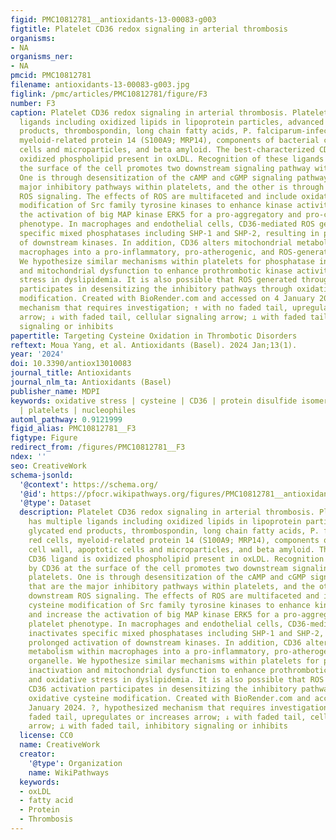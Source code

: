 ```yaml
---
figid: PMC10812781__antioxidants-13-00083-g003
figtitle: Platelet CD36 redox signaling in arterial thrombosis
organisms:
- NA
organisms_ner:
- NA
pmcid: PMC10812781
filename: antioxidants-13-00083-g003.jpg
figlink: /pmc/articles/PMC10812781/figure/F3
number: F3
caption: Platelet CD36 redox signaling in arterial thrombosis. Platelet CD36 has multiple
  ligands including oxidized lipids in lipoprotein particles, advanced glycated end
  products, thrombospondin, long chain fatty acids, P. falciparum-infected red cells,
  myeloid-related protein 14 (S100A9; MRP14), components of bacterial cell wall, apoptotic
  cells and microparticles, and beta amyloid. The best-characterized CD36 ligand is
  oxidized phospholipid present in oxLDL. Recognition of these ligands by CD36 at
  the surface of the cell promotes two downstream signaling pathway within platelets.
  One is through desensitization of the cAMP and cGMP signaling pathway that are the
  major inhibitory pathways within platelets, and the other is through downstream
  ROS signaling. The effects of ROS are multifaceted and include oxidative cysteine
  modification of Src family tyrosine kinases to enhance kinase activity and increase
  the activation of big MAP kinase ERK5 for a pro-aggregatory and pro-coagulant platelet
  phenotype. In macrophages and endothelial cells, CD36-mediated ROS generation inactivates
  specific mixed phosphatases including SHP-1 and SHP-2, resulting in prolonged activation
  of downstream kinases. In addition, CD36 alters mitochondrial metabolism within
  macrophages into a pro-inflammatory, pro-atherogenic, and ROS-generating organelle.
  We hypothesize similar mechanisms within platelets for phosphatase inactivation
  and mitochondrial dysfunction to enhance prothrombotic kinase activity and oxidative
  stress in dyslipidemia. It is also possible that ROS generated through CD36 activation
  participates in desensitizing the inhibitory pathways through oxidative cysteine
  modification. Created with BioRender.com and accessed on 4 January 2024. ?, hypothesized
  mechanism that requires investigation; ↑ with no faded tail, upregulates or increases
  arrow; ↓ with faded tail, cellular signaling arrow; ⊥ with faded tail, inhibitory
  signaling or inhibits
papertitle: Targeting Cysteine Oxidation in Thrombotic Disorders
reftext: Moua Yang, et al. Antioxidants (Basel). 2024 Jan;13(1).
year: '2024'
doi: 10.3390/antiox13010083
journal_title: Antioxidants
journal_nlm_ta: Antioxidants (Basel)
publisher_name: MDPI
keywords: oxidative stress | cysteine | CD36 | protein disulfide isomerase | thrombosis
  | platelets | nucleophiles
automl_pathway: 0.9121999
figid_alias: PMC10812781__F3
figtype: Figure
redirect_from: /figures/PMC10812781__F3
ndex: ''
seo: CreativeWork
schema-jsonld:
  '@context': https://schema.org/
  '@id': https://pfocr.wikipathways.org/figures/PMC10812781__antioxidants-13-00083-g003.html
  '@type': Dataset
  description: Platelet CD36 redox signaling in arterial thrombosis. Platelet CD36
    has multiple ligands including oxidized lipids in lipoprotein particles, advanced
    glycated end products, thrombospondin, long chain fatty acids, P. falciparum-infected
    red cells, myeloid-related protein 14 (S100A9; MRP14), components of bacterial
    cell wall, apoptotic cells and microparticles, and beta amyloid. The best-characterized
    CD36 ligand is oxidized phospholipid present in oxLDL. Recognition of these ligands
    by CD36 at the surface of the cell promotes two downstream signaling pathway within
    platelets. One is through desensitization of the cAMP and cGMP signaling pathway
    that are the major inhibitory pathways within platelets, and the other is through
    downstream ROS signaling. The effects of ROS are multifaceted and include oxidative
    cysteine modification of Src family tyrosine kinases to enhance kinase activity
    and increase the activation of big MAP kinase ERK5 for a pro-aggregatory and pro-coagulant
    platelet phenotype. In macrophages and endothelial cells, CD36-mediated ROS generation
    inactivates specific mixed phosphatases including SHP-1 and SHP-2, resulting in
    prolonged activation of downstream kinases. In addition, CD36 alters mitochondrial
    metabolism within macrophages into a pro-inflammatory, pro-atherogenic, and ROS-generating
    organelle. We hypothesize similar mechanisms within platelets for phosphatase
    inactivation and mitochondrial dysfunction to enhance prothrombotic kinase activity
    and oxidative stress in dyslipidemia. It is also possible that ROS generated through
    CD36 activation participates in desensitizing the inhibitory pathways through
    oxidative cysteine modification. Created with BioRender.com and accessed on 4
    January 2024. ?, hypothesized mechanism that requires investigation; ↑ with no
    faded tail, upregulates or increases arrow; ↓ with faded tail, cellular signaling
    arrow; ⊥ with faded tail, inhibitory signaling or inhibits
  license: CC0
  name: CreativeWork
  creator:
    '@type': Organization
    name: WikiPathways
  keywords:
  - oxLDL
  - fatty acid
  - Protein
  - Thrombosis
---
```


